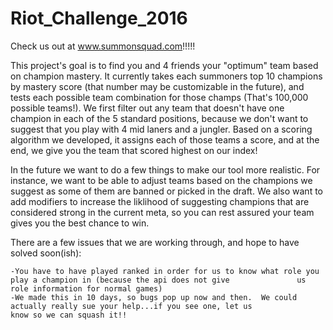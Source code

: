 # Riot_Challenge_2016

Check us out at www.summonsquad.com!!!!!

This project's goal is to find you and 4 friends your "optimum" team based on champion mastery.  It currently takes each summoners top 10 champions by mastery score (that number may be customizable in the future), and tests each possible team combination for those champs (That's 100,000 possible teams!).  We first filter out any team that doesn't have one champion in each of the 5 standard positions, because we don't want to suggest that you play with 4 mid laners and a jungler.  Based on a scoring algorithm we developed, it assigns each of those teams a score, and at the end, we give you the team that scored highest on our index!

In the future we want to do a few things to make our tool more realistic.  For instance, we want to be able to adjust teams based on the champions we suggest as some of them are banned or picked in the draft.  We also want to add modifiers to increase the liklihood of suggesting champions that are considered strong in the current meta, so you can rest assured your team gives you the best chance to win.

There are a few issues that we are working through, and hope to have solved soon(ish):

    -You have to have played ranked in order for us to know what role you play a champion in (because the api does not give               us role information for normal games)
    -We made this in 10 days, so bugs pop up now and then.  We could actually really sue your help...if you see one, let us               know so we can squash it!!
